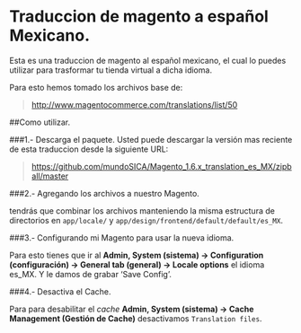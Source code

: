 Traduccion de magento a español Mexicano.
===============================================

Esta es una traduccion de magento al español mexicano, el cual lo puedes utilizar para trasformar tu tienda virtual a dicha idioma.

Para esto hemos tomado los archivos base de:

> <http://www.magentocommerce.com/translations/list/50>

##Como utilizar.

###1.- Descarga el paquete.
Usted puede descargar la versión mas reciente de esta traduccion desde la siguiente URL:

><https://github.com/mundoSICA/Magento_1.6.x_translation_es_MX/zipball/master>

###2.- Agregando los archivos a nuestro Magento.

tendrás que combinar los archivos manteniendo la misma estructura de directorios en `app/locale/` y `app/design/frontend/default/default/es_MX`.

###3.- Configurando mi Magento para usar la nueva idioma.

Para esto tienes que ir al **Admin, System (sistema) -> Configuration (configuración) -> General tab (general) -> Locale options** el idioma es\_MX. Y le damos de grabar ‘Save Config’.

###4.- Desactiva el Cache.

Para para desabilitar el _cache_ **Admin, System (sistema) -> Cache Management (Gestión de Cache)** desactivamos `Translation files`.



